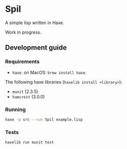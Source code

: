 Spil
====

A simple lisp written in Haxe.

Work in progress.

Development guide
-----------------

### Requirements

- `haxe`. on MacOS: `brew install haxe`.

The following haxe libraries (`haxelib install <library>`):

- `munit` (2.3.5)
- `hamcrest` (3.0.0)

### Running

```bash
haxe -p src --run Spil example.lisp
```

### Tests

```bash
haxelib run munit test
```
